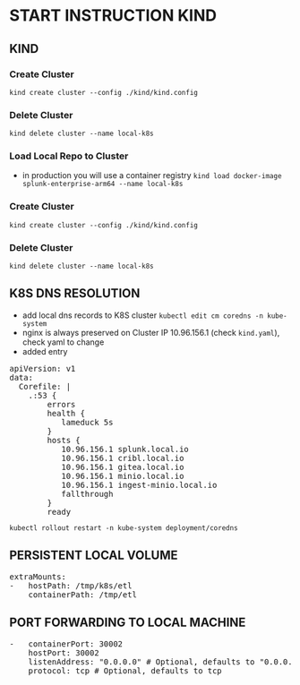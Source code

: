 # START INSTRUCTION KIND
## KIND
### Create Cluster
`kind create cluster --config ./kind/kind.config`

### Delete Cluster
`kind delete cluster --name local-k8s`

### Load Local Repo to Cluster 
- in production you will use a container registry
`kind load docker-image splunk-enterprise-arm64 --name local-k8s`
### Create Cluster
`kind create cluster --config ./kind/kind.config`

### Delete Cluster
`kind delete cluster --name local-k8s`

## K8S DNS RESOLUTION
- add local dns records to K8S cluster
`kubectl edit cm coredns -n kube-system`
- nginx is always preserved on Cluster IP 10.96.156.1 (check `kind.yaml`), check yaml to change
- added entry
<pre>
apiVersion: v1
data:
  Corefile: |
    .:53 {
        errors
        health {
           lameduck 5s
        }
        hosts {
           10.96.156.1 splunk.local.io
           10.96.156.1 cribl.local.io
           10.96.156.1 gitea.local.io
           10.96.156.1 minio.local.io
           10.96.156.1 ingest-minio.local.io
           fallthrough
        }
        ready
</pre>
`kubectl rollout restart -n kube-system deployment/coredns`

## PERSISTENT LOCAL VOLUME
<pre>
extraMounts:
-   hostPath: /tmp/k8s/etl
    containerPath: /tmp/etl
</pre>

## PORT FORWARDING TO LOCAL MACHINE
<pre>
-   containerPort: 30002
    hostPort: 30002
    listenAddress: "0.0.0.0" # Optional, defaults to "0.0.0.0"
    protocol: tcp # Optional, defaults to tcp
</pre>